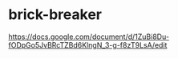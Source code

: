 # brick-breaker
https://docs.google.com/document/d/1ZuBi8Du-fODpGo5JvBRcTZBd6KlngN_3-g-f8zT9LsA/edit
